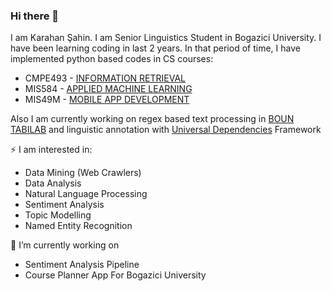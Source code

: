 ### Hi there 👋

I am Karahan Şahin. I am Senior Linguistics Student in Bogazici University. I have been learning coding in last 2 years. In that period of time, I have implemented python based codes in CS courses:

- CMPE493 - [INFORMATION RETRIEVAL](https://github.com/karahan-sahin/information-retrival-projects)
- MIS584 - [APPLIED MACHINE LEARNING](https://github.com/karahan-sahin/applied-ml-notebooks)
- MIS49M - [MOBILE APP DEVELOPMENT](https://github.com/karahan-sahin/CoursePlannerApp)

Also I am currently working on regex based text processing in [BOUN TABILAB](https://tabilab.cmpe.boun.edu.tr/) and linguistic annotation with [Universal Dependencies](https://universaldependencies.org/) Framework

⚡ I am interested in:

- Data Mining (Web Crawlers)
- Data Analysis
- Natural Language Processing
- Sentiment Analysis
- Topic Modelling
- Named Entity Recognition

🔭 I’m currently working on
  - Sentiment Analysis Pipeline
  - Course Planner App For Bogazici University 


<!--
**karahan-sahin/karahan-sahin** is a ✨ _special_ ✨ repository because its `README.md` (this file) appears on your GitHub profile.

Here are some ideas to get you started:

- 🔭 I’m currently working on ...
- 🌱 I’m currently learning ...
- 👯 I’m looking to collaborate on ...
- 🤔 I’m looking for help with ...
- 💬 Ask me about ...
- 📫 How to reach me: ...
- 😄 Pronouns: ...
- ⚡ Fun fact: ...
-->
